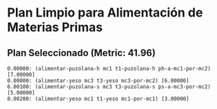 # Plan Limpio para Alimentación de Materias Primas

## Plan Seleccionado (Metric: 41.96)

```
0.00000: (alimentar-puzolana-h mc1 t1-puzolana-h ph-a-mc1-por-mc2) [7.00000]
0.00000: (alimentar-yeso mc3 t3-yeso mc3-por-mc2) [6.00000]
6.00100: (alimentar-puzolana-s mc3 t3-puzolana-s ps-a-mc3-por-mc2) [5.00000]
8.00200: (alimentar-yeso mc1 t1-yeso mc1-por-mc1) [3.00000]
```

